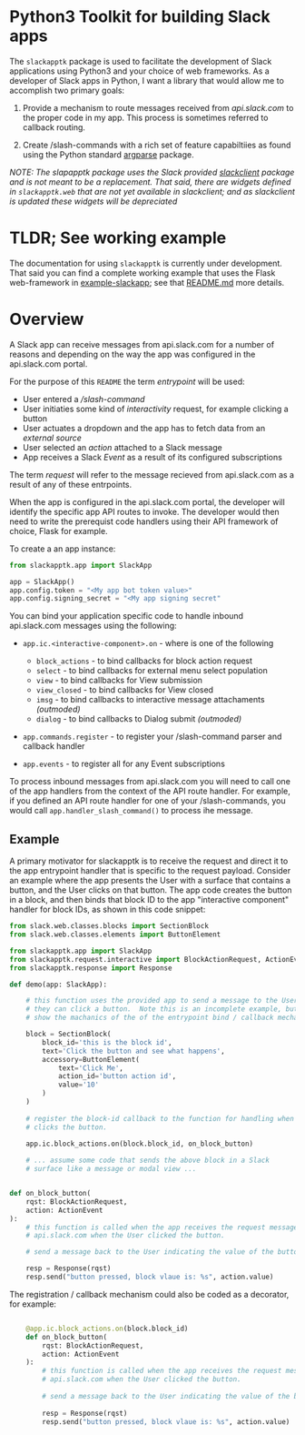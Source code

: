 # Python3 Toolkit for building Slack apps

The `slackapptk` package is used to facilitate the development of Slack
applications using Python3 and your choice of web frameworks.  As a developer
of Slack apps in Python, I want a library that would allow me to accomplish two
primary goals:

1.  Provide a mechanism to route messages received from *api.slack.com* to 
the proper code in my app.  This process is sometimes referred to callback
routing. 
  
1.  Create /slash-commands with a rich set of feature capabiltiies as 
found using the Python standard [argparse](https://docs.python.org/3/library/argparse.html) package.

_NOTE:  The slapapptk package uses the Slack provided [slackclient](https://github.com/slackapi/python-slackclient)
package and is not meant to be a replacement.  That said, there are _widgets_ defined
in `slackapptk.web` that are not yet available in slackclient; and as slackclient is updated
these widgets will be depreciated_


# TLDR; See working example

The documentation for using `slackapptk` is currently under development.  That
said you can find a complete working example that uses the Flask web-framework
in [example-slackapp](example-slackapp); see that
[README.md](example-slackapp/README.md) more details.


# Overview

A Slack app can receive messages from api.slack.com for a number of reasons and depending
on the way the app was configured in the api.slack.com portal.  

For the purpose of this `README` the term _entrypoint_ will be used:

   * User entered a */slash-command*
   * User initiaties some kind of *interactivity* request, for example clicking a button
   * User actuates a dropdown and the app has to fetch data from an *external source*
   * User selected an *action* attached to a Slack message
   * App receives a Slack *Event* as a result of its configured subscriptions

The term _request_ will refer to the message recieved from api.slack.com as a result of
any of these entrpoints.

When the app is configured in the api.slack.com portal, the developer will
identify the specific app API routes to invoke.  The developer would then need
to write the prerequist code handlers using their API framework of choice,
Flask for example.

To create a an app instance:

```python
from slackapptk.app import SlackApp

app = SlackApp()
app.config.token = "<My app bot token value>"
app.config.signing_secret = "<My app signing secret"
```

You can bind your application specific code to handle inbound api.slack.com
messages using the following:

* `app.ic.<interactive-component>.on` - where <interactive-component> is one of the following
   * `block_actions` - to bind callbacks for block action request
   * `select` - to bind callbacks for external menu select population
   * `view` - to bind callbacks for View submission
   * `view_closed` - to bind callbacks for View closed
   * `imsg` - to bind callbacks to interactive message attachaments _(outmoded)_
   * `dialog` - to bind callbacks to Dialog submit _(outmoded)_

* `app.commands.register` - to register your /slash-command parser and callback handler
* `app.events` - to register all for any Event subscriptions   

To process inbound messages from api.slack.com you will need to call one of the app
handlers from the context of the API route handler.  For example, if you defined
an API route handler for one of your /slash-commands, you would call
`app.handler_slash_command()` to process ihe message.

## Example 

A primary motivator for slackapptk is to receive the request and direct it to
the app entrypoint handler that is specific to the request payload.  Consider
an example where the app presents the User with a surface that contains a
button, and the User clicks on that button. The app code creates the button in
a block, and then binds that block ID to the app "interactive component"
handler for block IDs, as shown in this code snippet:

````python
from slack.web.classes.blocks import SectionBlock
from slack.web.classes.elements import ButtonElement

from slackapptk.app import SlackApp
from slackapptk.request.interactive import BlockActionRequest, ActionEvent
from slackapptk.response import Response

def demo(app: SlackApp):

    # this function uses the provided app to send a message to the User so that
    # they can click a button.  Note this is an incomplete example, but used to
    # show the machanics of the of the entrypoint bind / callback mechanism.

    block = SectionBlock(
        block_id='this is the block id',
        text='Click the button and see what happens',
        accessory=ButtonElement(
            text='Click Me',
            action_id='button action id',
            value='10'
        )
    ) 
    
    # register the block-id callback to the function for handling when the User
    # clicks the button.  

    app.ic.block_actions.on(block.block_id, on_block_button)
    
    # ... assume some code that sends the above block in a Slack
    # surface like a message or modal view ...


def on_block_button(
    rqst: BlockActionRequest,
    action: ActionEvent
):
    # this function is called when the app receives the request message from
    # api.slack.com when the User clicked the button.

    # send a message back to the User indicating the value of the button

    resp = Response(rqst)
    resp.send("button pressed, block vlaue is: %s", action.value)
````

The registration / callback mechanism could also be coded as a decorator, for
example:

````python

    @app.ic.block_actions.on(block.block_id)
    def on_block_button(
        rqst: BlockActionRequest,
        action: ActionEvent
    ):
        # this function is called when the app receives the request message from
        # api.slack.com when the User clicked the button.
    
        # send a message back to the User indicating the value of the button
    
        resp = Response(rqst)
        resp.send("button pressed, block vlaue is: %s", action.value)

````
